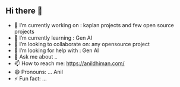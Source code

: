## Hi there 👋

<!--
**anildhiman03/anildhiman03** is a ✨ _special_ ✨ repository because its `README.md` (this file) appears on your GitHub profile.

Here are some ideas to get you started:
-->
- 🔭 I’m currently working on : kaplan projects and few open source projects
- 🌱 I’m currently learning : Gen AI
- 👯 I’m looking to collaborate on: any opensource project
- 🤔 I’m looking for help with : Gen AI
- 💬 Ask me about ..
- 📫 How to reach me: https://anildhiman.com/
- 😄 Pronouns: ... Anil
- ⚡ Fun fact: ...

